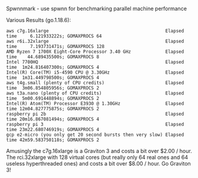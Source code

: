 Spwnnmark - use spwnn for benchmarking parallel machine performance

Various Results (go.1.18.6):
```
aws c7g.16xlarge                                            Elapsed time     6.121933222s; GOMAXPROCS 64
aws r6i.32xlarge                                            Elapsed time     7.193731471s; GOMAXPROCS 128
AMD Ryzen 7 1700X Eight-Core Processor 3.40 GHz             Elapsed time    44.689435500s; GOMAXPROCS 8
Intel 7700HQ                                                Elapsed time  1m24.816407300s; GOMAXPROCS 4
Intel(R) Core(TM) i5-4590 CPU @ 3.30GHz                     Elapsed time  1m31.449798500s; GOMAXPROCS 4
aws t4g.small (plenty of CPU credits)                       Elapsed time  3m06.854805956s; GOMAXPROCS 2
aws t3a.nano (plenty of CPU credits)                        Elapsed time  5m00.691448894s; GOMAXPROCS 2
Intel(R) Atom(TM) Processor E3930 @ 1.30GHz                 Elapsed time 12m04.827775875s; GOMAXPROCS 2
raspberry pi 2b                                             Elapsed time 20m16.867081494s; GOMAXPROCS 4
raspberry pi 3                                              Elapsed time 23m22.680746919s; GOMAXPROCS 4
gcp e2-micro (you only get 20 second bursts then very slow) Elapsed time 42m59.583750118s; GOMAXPROCS 2
```

Amusingly the c7g.16xlarge is a Graviton 3 and costs a bit over $2.00 / hour.
The rci.32xlarge with 128 virtual cores (but really only 64 real ones and 64 useless hyperthreaded ones) and costs a bit over $8.00 / hour.
Go Graviton 3!
